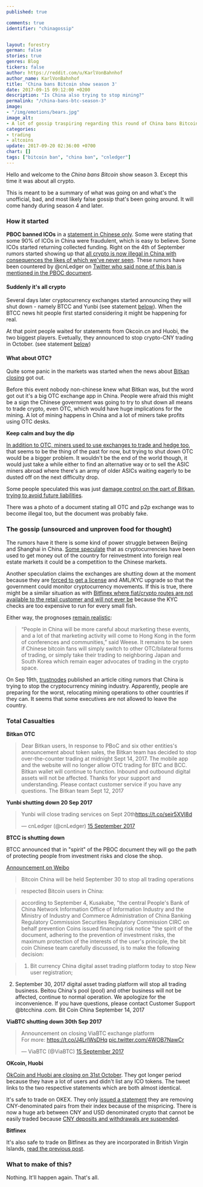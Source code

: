 ```yaml
---
published: true

comments: true
identifier: "chinagossip"


layout: forestry
german: false
stories: true
genres: Blog
tickers: false
author: https://reddit.com/u/KarlVonBahnhof
author_name: KarlVonBahnhof
title: 'China bans Bitcoin show season 3'
date: 2017-09-15 09:12:00 +0200
description: "Is China also trying to stop mining?"
permalink: "/china-bans-btc-season-3"
image:
- "/img/emotions/bears.jpg"
image_alt:
- A lot of gossip traspiring regarding this round of China bans Bitcoin (all very vague).
categories:
- trading
- altcoins
update: 2017-09-20 02:36:00 +0700
chart: []
tags: ["bitcoin ban", "china ban", "cnledger"]
---
```


Hello and welcome to the *China bans Bitcoin* show season 3. Except this time it was about all crypto.

This is meant to be a summary of what was going on and what's the unofficial, bad, and most likely false gossip that's been going around. It will come handy during season 4 and later.

### How it started

**PBOC banned ICOs** in a [statement in Chinese only](http://archive.is/g8ePj). Some were stating that some 90% of ICOs in China were fraudulent, which is easy to believe. Some ICOs started returning collected funding. Right on the 4th of September rumors started showing up that [all crypto is now illegal in China with consequences the likes of which we've never seen](http://uk.businessinsider.com/initial-coin-offering-china-bitcoin-ethereum-peoples-bank-of-china-law-all-crypto-illegal-etoro-2017-9?r=US&IR=T). These rumors have been countered by @cnLedger on [Twitter who said none of this ban is mentioned in the PBOC document](https://twitter.com/cnLedger/status/904638606857330688).

#### Suddenly it's all crypto

Several days later cryptocurrency exchanges started announcing they will shut down - namely BTCC and Yunbi (see statement [below](#casualties)). When the BTCC news hit people first started considering it might be happening for real.

At that point people waited for statements from Okcoin.cn and Huobi, the two biggest players. Evetually, they announced to stop crypto-CNY trading in October. (see statement [below](#casualties))



#### What about OTC?

Quite some panic in the markets was started when the news about [Bitkan closing](http://www.scmp.com/business/china-business/article/2110889/bitkan-suspends-over-counter-bitcoin-trading-services) got out.

Before this event nobody non-chinese knew what Bitkan was, but the word got out it's a big OTC exchange app in China. People were afraid this might be a sign the Chinese government was going to try to shut down all means to trade crypto, even OTC, which would have huge implications for the mining. A lot of mining happens in China and a lot of miners take profits using OTC desks.

**Keep calm and buy the dip**

[In addition to OTC, miners used to use exchanges to trade and hedge too](https://www.reddit.com/r/BitcoinMarkets/comments/6zgxqw/megathread_china_bans_bitcoin_exchanges_round_8/dn19rfv/), that seems to be the thing of the past for now, but trying to shut down OTC would be a bigger problem. It wouldn't be the end of the world though, it would just take a while either to find an alternative way or to sell the ASIC miners abroad where there's an army of older ASICs waiting eagerly to be dusted off on the next difficulty drop.

Some people speculated this was just [damage control on the part of Bitkan, trying to avoid future liabilities](https://www.reddit.com/r/Bitcoin/comments/6zmveb/chinas_bitkan_shutting_down_otc_trades_in/).

There was a photo of a document stating all OTC and p2p exchange was to become illegal too, but the document was probably fake.

### The gossip (unsourced and unproven food for thought)

The rumors have it there is some kind of power struggle between Beijing and Shanghai in China. [Some speculate](https://twitter.com/_submono/status/908615183857278978) that as cryptocurrencies have been used to get money out of the country for reinvestment into foreign real estate markets it could be a competition to the Chinese markets.

Another speculation claims the exchanges are shutting down at the moment because they are [forced to get a license](https://news.bitcoin.com/chinese-bitcoin-exchanges-may-face-stricter-regulation-and-licensure/) and AML/KYC upgrade so that the government could monitor cryptocurrency movements. If this is true, there might be a similar situation as with [Bitfinex where fiat/crypto routes are not available to the retail customer and will not ever be](https://www.altcointrading.net/bitfinex-banking) because the KYC checks are too expensive to run for every small fish.

Either way, the prognoses [remain realistic](http://www.zerohedge.com/news/2017-09-14/bitcoin-crashes-chinese-trading-second-largest-exchange-halt-all-trading):

> “People in China will be more careful about marketing these events, and a lot of that marketing activity will come to Hong Kong in the form of conferences and communities,” said Weese.
It remains to be seen if Chinese bitcoin fans will simply switch to other OTC/bilateral forms of trading, or simply take their trading to neighboring Japan and South Korea which remain eager advocates of trading in the crypto space.

On Sep 19th, [trustnodes](http://www.trustnodes.com/2017/09/19/china-bans-bitcoin-executives-leaving-country-miners-preparing-worst) published an article citing rumors that China is trying to stop the cryptocurrency mining industry. Apparently, people are preparing for the worst, relocating mining operations to other countries if they can. It seems that some executives are not allowed to leave the country.


<div id="casualties"></div>

### Total Casualties

**Bitkan OTC**

> Dear Bitkan users,
In response to PBoC and six other entities's announcement about token sales, the Bitkan team has decided to stop over-the-counter trading at midnight Sept 14, 2017. The mobile app and the website will no longer allow OTC trading for BTC and BCC.
Bitkan wallet will continue to function. Inbound and outbound digital assets will not be affected.
Thanks for your support and understanding. Please contact customer service if you have any questions.
The Bitkan team Sept 12, 2017


**Yunbi shutting down 20 Sep 2017**

<blockquote class="twitter-tweet" data-lang="en-gb"><p lang="en" dir="ltr">Yunbi will close trading services on Sept 20th<a href="https://t.co/seir5XVI8d">https://t.co/seir5XVI8d</a></p>&mdash; cnLedger (@cnLedger) <a href="https://twitter.com/cnLedger/status/908633922044534786">15 September 2017</a></blockquote>


**BTCC is shutting down**

BTCC announced that in "spirit" of the PBOC document they will go the path of protecting people from investment risks and close the shop.

[Announcement on Weibo](https://m.weibo.cn/status/4151955570459465)

> Bitcoin China will be held September 30 to stop all trading operations

> respected Bitcoin users in China:

> according to September 4, Kusakabe, "the central People's Bank of China Network Information Office of Information Industry and the Ministry of Industry and Commerce Administration of China Banking Regulatory Commission Securities Regulatory Commission CIRC on behalf prevention Coins issued financing risk notice "the spirit of the document, adhering to the prevention of investment risks, the maximum protection of the interests of the user's principle, the bit coin Chinese team carefully discussed, is to make the following decision:

> 1. Bit currency China digital asset trading platform today to stop New user registration;
2. September 30, 2017 digital asset trading platform will stop all trading business. Beitou China's pool (pool) and other business will not be affected, continue to normal operation. We apologize for the inconvenience. If you have questions, please contact Customer Support @btcchina .com. Bit Coin China September 14, 2017


**ViaBTC shutting down 30th Sep 2017**

<blockquote class="twitter-tweet" data-lang="en-gb"><p lang="en" dir="ltr">Announcement on closing ViaBTC exchange platform<br>For more: <a href="https://t.co/J4LrIWsDHq">https://t.co/J4LrIWsDHq</a> <a href="https://t.co/4WOB7NawCr">pic.twitter.com/4WOB7NawCr</a></p>&mdash; ViaBTC (@ViaBTC) <a href="https://twitter.com/ViaBTC/status/908576610059776000">15 September 2017</a></blockquote>

**OKcoin, Huobi**

[OkCoin and Huobi are closing on 31st October](https://twitter.com/cnLedger/status/908687698738556928). They got longer period because they have a lot of users and didn't list any ICO tokens. The tweet links to the two respective statements which are both almost identical.

It's safe to trade on OKEX. They only [issued a statement](https://www.okcoin.com/t-496.html) they are removing CNY-denominated pairs from their index because of the mispricing. There is now a huge arb between CNY and USD denominated crypto that cannot be easily traded because [CNY deposits and withdrawals are suspended](https://twitter.com/cnLedger/status/908693526757568512).

**Bitfinex**

It's also safe to trade on Bitfinex as they are incorporated in British Virgin Islands, [read the previous post](https://www.altcointrading.net/bitfinex-not-affected-pbox-ico).

### What to make of this?

Nothing. It'll happen again. That's all.
